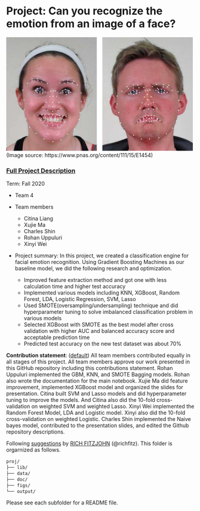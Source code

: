 # Project: Can you recognize the emotion from an image of a face? 
<img src="figs/CE.jpg" alt="Compound Emotions" width="500"/>
(Image source: https://www.pnas.org/content/111/15/E1454)

### [Full Project Description](doc/project3_desc.md)

Term: Fall 2020

+ Team 4
+ Team members
	+ Citina Liang
	+ Xujie Ma
	+ Charles Shin
	+ Rohan Uppuluri
	+ Xinyi Wei

+ Project summary: In this project, we created a classification engine for facial emotion recognition. Using Gradient Boosting Machines as our baseline model, we did the following research and optimization.
	+ Improved feature extraction method and got one with less calculation time and higher test accuracy
	+ Implemented various models including KNN, XGBoost, Random Forest, LDA, Logistic Regression, SVM, Lasso
	+ Used SMOTE(oversampling/undersampling) technique and did hyperparameter tuning to solve imbalanced classification problem in various models
	+ Selected XGBoost with SMOTE as the best model after cross validation with higher AUC and balanced accuracy score and acceptable prediction time
	+ Predicted test accuracy on the new test dataset was about 70%
	
**Contribution statement**: ([default](doc/a_note_on_contributions.md)) All team members contributed equally in all stages of this project. All team members approve our work presented in this GitHub repository including this contributions statement. Rohan Uppuluri implemented the GBM, KNN, and SMOTE Bagging models. Rohan also wrote the documentation for the main notebook. Xujie Ma did feature improvement, implemented XGBoost model and organized the slides for presentation. Citina built SVM and Lasso models and did hyperparameter tuning to improve the models. And Citina also did the 10-fold cross-validation on weighted SVM and weighted Lasso. Xinyi Wei implemented the Random Forest Model, LDA and Logistic model. Xinyi also did the 10-fold cross-validation on weighted Logistic. Charles Shin implemented the Naive bayes model, contributed to the presentation slides, and edited the Github repository descriptions.



Following [suggestions](http://nicercode.github.io/blog/2013-04-05-projects/) by [RICH FITZJOHN](http://nicercode.github.io/about/#Team) (@richfitz). This folder is orgarnized as follows.

```
proj/
├── lib/
├── data/
├── doc/
├── figs/
└── output/
```

Please see each subfolder for a README file.
